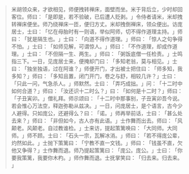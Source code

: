 > 米胡领众来，才欲相见，师便拽转禅床，面壁而坐。米于背后立，少时却回客位。师曰：​「是即是，若不验破，已后遭人贬剥。​」令侍者请米，米却拽转禅床便坐。师乃绕禅床一匝，便归方丈。米却拽倒禅床，领众便出。访庞居士，士曰：​「忆在母胎时有一则语，举似阿师，切不得作道理主持。​」师曰：​「犹是隔生也。​」士曰：​「向道不得作道理。​」师曰：​「惊人之句争得不怕。​」士曰：​「如师见解，可谓惊人。​」师曰：​「不作道理，却成作道理。​」士曰：​「不但隔一生、两生。​」师曰：​「粥饭底僧一任检责。​」士鸣指三下。一日，见庞居士来，便掩却门曰：​「多知老翁，莫与相见。​」士曰：​「独坐独语，过在阿谁？​」师便开门，才出被士把住曰：​「师多知，我多知？​」师曰：​「多知且置，闭门开门，卷之与舒，相较几许？​」士曰：​「只此一问，气急杀人。​」师默然。士曰：​「弄巧成拙。​」问：​「十二时中如何合道？​」师曰：​「汝还识十二时么？​」曰：​「如何是十二时？​」师曰：​「子丑寅卯。​」僧礼拜。师示颂曰：​「十二时中那事别，子丑寅卯吾今说。若会惟心万法空，释迦弥勒从兹决。​」一日，问庞居士，是个语言，古今少人避得。只如庞公，还避得么？曰：​「诺。​」师再举前话，士曰：​「甚么处去来？​」师曰：​「非但如今，古人亦有此语。​」士作舞而出去。师曰：​「风颠老。风颠老。自过教谁检。​」士来访，提起策篱唤曰：​「大同师。大同师。​」师不顾。士曰：​「石头一宗，瓦解冰消。​」师曰：​「若不得庞公辈，灼然如此。​」士抛下策篱曰：​「宁教不直一文钱。​」师曰：​「钱虽不直，欠他又争得？​」士作舞而退。师乃提起策篱曰：​「庞公。庞公。​」士曰：​「你要我策篱，我要你木杓。​」师作舞而退。士抚掌笑曰：​「归去来。归去来。​」


